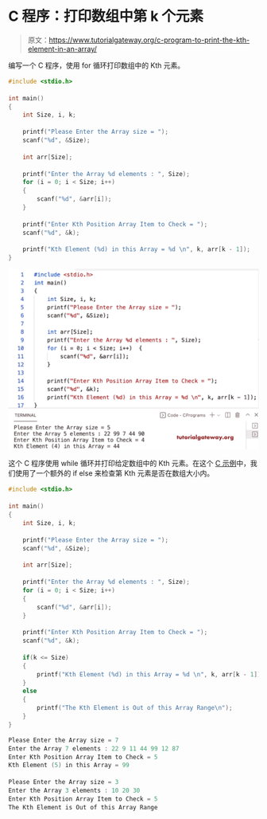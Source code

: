 # C 程序：打印数组中第 k 个元素

> 原文：<https://www.tutorialgateway.org/c-program-to-print-the-kth-element-in-an-array/>

编写一个 C 程序，使用 for 循环打印数组中的 Kth 元素。

```c
#include <stdio.h>

int main()
{
	int Size, i, k;

	printf("Please Enter the Array size = ");
	scanf("%d", &Size);

	int arr[Size];

	printf("Enter the Array %d elements : ", Size);
	for (i = 0; i < Size; i++)
	{
		scanf("%d", &arr[i]);
	}

	printf("Enter Kth Position Array Item to Check = ");
	scanf("%d", &k);

	printf("Kth Element (%d) in this Array = %d \n", k, arr[k - 1]);
}
```

![C Program to Print the Kth Element in an Array](img/6ace940dfc1a0d4834f1f99a72e34ca0.png)

这个 C 程序使用 while 循环并打印给定数组中的 Kth 元素。在这个 [C 示例](https://www.tutorialgateway.org/c-programming-examples/)中，我们使用了一个额外的 if else 来检查第 Kth 元素是否在数组大小内。

```c
#include <stdio.h>

int main()
{
	int Size, i, k;

	printf("Please Enter the Array size = ");
	scanf("%d", &Size);

	int arr[Size];

	printf("Enter the Array %d elements : ", Size);
	for (i = 0; i < Size; i++)
	{
		scanf("%d", &arr[i]);
	}

	printf("Enter Kth Position Array Item to Check = ");
	scanf("%d", &k);

	if(k <= Size)
	{
		printf("Kth Element (%d) in this Array = %d \n", k, arr[k - 1]);
	}
	else
	{
		printf("The Kth Element is Out of this Array Range\n");
	}
}
```

```c
Please Enter the Array size = 7
Enter the Array 7 elements : 22 9 11 44 99 12 87
Enter Kth Position Array Item to Check = 5
Kth Element (5) in this Array = 99 

Please Enter the Array size = 3
Enter the Array 3 elements : 10 20 30
Enter Kth Position Array Item to Check = 5
The Kth Element is Out of this Array Range
```